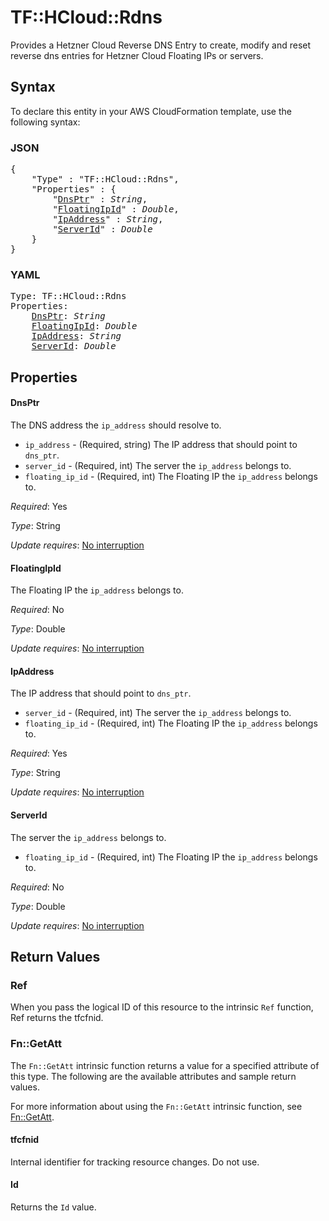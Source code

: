# TF::HCloud::Rdns

Provides a Hetzner Cloud Reverse DNS Entry to create, modify and reset reverse dns entries for Hetzner Cloud Floating IPs or servers.

## Syntax

To declare this entity in your AWS CloudFormation template, use the following syntax:

### JSON

<pre>
{
    "Type" : "TF::HCloud::Rdns",
    "Properties" : {
        "<a href="#dnsptr" title="DnsPtr">DnsPtr</a>" : <i>String</i>,
        "<a href="#floatingipid" title="FloatingIpId">FloatingIpId</a>" : <i>Double</i>,
        "<a href="#ipaddress" title="IpAddress">IpAddress</a>" : <i>String</i>,
        "<a href="#serverid" title="ServerId">ServerId</a>" : <i>Double</i>
    }
}
</pre>

### YAML

<pre>
Type: TF::HCloud::Rdns
Properties:
    <a href="#dnsptr" title="DnsPtr">DnsPtr</a>: <i>String</i>
    <a href="#floatingipid" title="FloatingIpId">FloatingIpId</a>: <i>Double</i>
    <a href="#ipaddress" title="IpAddress">IpAddress</a>: <i>String</i>
    <a href="#serverid" title="ServerId">ServerId</a>: <i>Double</i>
</pre>

## Properties

#### DnsPtr

The DNS address the `ip_address` should resolve to.
- `ip_address` - (Required, string) The IP address that should point to `dns_ptr`.
- `server_id` - (Required, int) The server the `ip_address` belongs to.
- `floating_ip_id` - (Required, int) The Floating IP the `ip_address` belongs to.

_Required_: Yes

_Type_: String

_Update requires_: [No interruption](https://docs.aws.amazon.com/AWSCloudFormation/latest/UserGuide/using-cfn-updating-stacks-update-behaviors.html#update-no-interrupt)

#### FloatingIpId

The Floating IP the `ip_address` belongs to.

_Required_: No

_Type_: Double

_Update requires_: [No interruption](https://docs.aws.amazon.com/AWSCloudFormation/latest/UserGuide/using-cfn-updating-stacks-update-behaviors.html#update-no-interrupt)

#### IpAddress

The IP address that should point to `dns_ptr`.
- `server_id` - (Required, int) The server the `ip_address` belongs to.
- `floating_ip_id` - (Required, int) The Floating IP the `ip_address` belongs to.

_Required_: Yes

_Type_: String

_Update requires_: [No interruption](https://docs.aws.amazon.com/AWSCloudFormation/latest/UserGuide/using-cfn-updating-stacks-update-behaviors.html#update-no-interrupt)

#### ServerId

The server the `ip_address` belongs to.
- `floating_ip_id` - (Required, int) The Floating IP the `ip_address` belongs to.

_Required_: No

_Type_: Double

_Update requires_: [No interruption](https://docs.aws.amazon.com/AWSCloudFormation/latest/UserGuide/using-cfn-updating-stacks-update-behaviors.html#update-no-interrupt)

## Return Values

### Ref

When you pass the logical ID of this resource to the intrinsic `Ref` function, Ref returns the tfcfnid.

### Fn::GetAtt

The `Fn::GetAtt` intrinsic function returns a value for a specified attribute of this type. The following are the available attributes and sample return values.

For more information about using the `Fn::GetAtt` intrinsic function, see [Fn::GetAtt](https://docs.aws.amazon.com/AWSCloudFormation/latest/UserGuide/intrinsic-function-reference-getatt.html).

#### tfcfnid

Internal identifier for tracking resource changes. Do not use.

#### Id

Returns the <code>Id</code> value.

